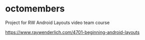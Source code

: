 # octomembers
Project for RW Android Layouts video team course

https://www.raywenderlich.com/4701-beginning-android-layouts
